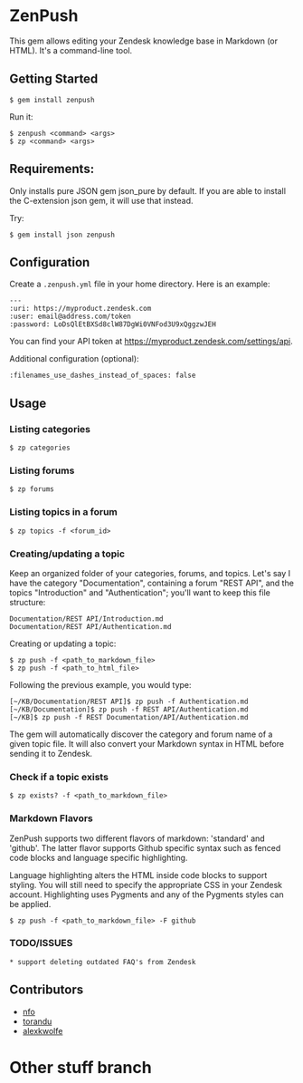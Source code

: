 # ZenPush

This gem allows editing your Zendesk knowledge base in Markdown (or HTML). It's a command-line tool.

## Getting Started

    $ gem install zenpush

Run it:

    $ zenpush <command> <args>
    $ zp <command> <args>

## Requirements:

Only installs pure JSON gem json_pure by default. If you are able to install the C-extension json gem, it will use that instead.

Try:

    $ gem install json zenpush

## Configuration

Create a `.zenpush.yml` file in your home directory. Here is an example:

    ---
    :uri: https://myproduct.zendesk.com
    :user: email@address.com/token
    :password: LoDsQlEtBXSd8clW87DgWi0VNFod3U9xQggzwJEH

You can find your API token at https://myproduct.zendesk.com/settings/api.

Additional configuration (optional):

    :filenames_use_dashes_instead_of_spaces: false

## Usage

### Listing categories

    $ zp categories

### Listing forums

    $ zp forums

### Listing topics in a forum

    $ zp topics -f <forum_id>

### Creating/updating a topic

Keep an organized folder of your categories, forums, and topics. Let's say I have the category "Documentation", containing a forum "REST API", and the topics "Introduction" and "Authentication"; you'll want to keep this file structure:

    Documentation/REST API/Introduction.md
    Documentation/REST API/Authentication.md

Creating or updating a topic:

    $ zp push -f <path_to_markdown_file>
    $ zp push -f <path_to_html_file>

Following the previous example, you would type:

    [~/KB/Documentation/REST API]$ zp push -f Authentication.md
    [~/KB/Documentation]$ zp push -f REST API/Authentication.md
    [~/KB]$ zp push -f REST Documentation/API/Authentication.md

The gem will automatically discover the category and forum name of a given topic file. It will also convert your Markdown syntax in HTML before sending it to Zendesk.

### Check if a topic exists

    $ zp exists? -f <path_to_markdown_file>

### Markdown Flavors

ZenPush supports two different flavors of markdown: 'standard' and 'github'. The latter flavor supports Github specific
syntax such as fenced code blocks and language specific highlighting.

Language highlighting alters the HTML inside code blocks to support styling. You will still need to specify the
appropriate CSS in your Zendesk account. Highlighting uses Pygments and any of the Pygments styles can be applied.

    $ zp push -f <path_to_markdown_file> -F github

### TODO/ISSUES
    * support deleting outdated FAQ's from Zendesk

## Contributors

* [nfo](https://github.com/nfo)
* [torandu](https://github.com/torandu)
* [alexkwolfe](https://github.com/alexkwolfe)

# Other stuff branch
